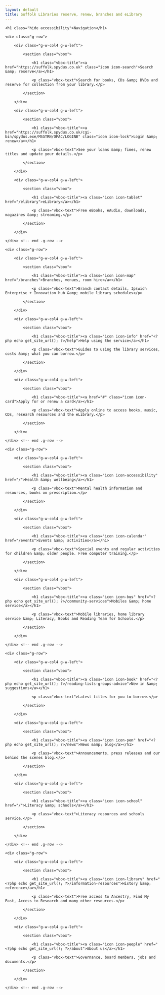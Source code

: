 ```yaml
---
layout: default
title: Suffolk Libraries reserve, renew, branches and eLibrary
---
```


<nav id="nav">

    <h1 class="hide accessibility">Navigation</h1>

    <div class="g-row">

        <div class="g-w-col4 g-w-left">

            <section class="vbox">

                <h1 class="vbox-title"><a href="https://suffolk.spydus.co.uk" class="icon icon-search">Search &amp; reserve</a></h1>

                <p class="vbox-text">Search for books, CDs &amp; DVDs and reserve for collection from your library.</p>

            </section>

        </div>

        <div class="g-w-col4 g-w-left">

            <section class="vbox">

                <h1 class="vbox-title"><a href="https://suffolk.spydus.co.uk/cgi-bin/spydus.exe/MSGTRN/OPAC/LOGINB" class="icon icon-lock">Login &amp; renew</a></h1>

                <p class="vbox-text">See your loans &amp; fines, renew titles and update your details.</p>

            </section>

        </div>

        <div class="g-w-col4 g-w-left">

            <section class="vbox">

                <h1 class="vbox-title"><a class="icon icon-tablet" href="/elibrary">eLibrary</a></h1>

                <p class="vbox-text">Free eBooks, eAudio, downloads, magazines &amp; streaming.</p>

            </section>

        </div>

    </div> <!-- end .g-row -->

    <div class="g-row">

        <div class="g-w-col4 g-w-left">

            <section class="vbox">

                <h1 class="vbox-title"><a class="icon icon-map" href="/branches">Branches, venues, room hire</a></h1>

                <p class="vbox-text">Branch contact details, Ipswich Enterprise + Innovation hub &amp; mobile library schedules</p>

            </section>

        </div>

        <div class="g-w-col4 g-w-left">

            <section class="vbox">

                <h1 class="vbox-title"><a class="icon icon-info" href="<?php echo get_site_url(); ?>/help">Help using the service</a></h1>

                <p class="vbox-text">Guides to using the library services, costs &amp; what you can borrow.</p>

            </section>

        </div>

        <div class="g-w-col4 g-w-left">

            <section class="vbox">

                <h1 class="vbox-title"><a href="#" class="icon icon-card">Apply for or renew a card</a></h1>

                <p class="vbox-text">Apply online to access books, music, CDs, research resources and the eLibrary.</p>

            </section>

        </div>

    </div> <!-- end .g-row -->

    <div class="g-row">

        <div class="g-w-col4 g-w-left">

            <section class="vbox">

                <h1 class="vbox-title"><a class="icon icon-accessibility" href="/">Health &amp; wellbeing</a></h1>

                <p class="vbox-text">Mental health information and resources, books on prescription.</p>

            </section>

        </div>

        <div class="g-w-col4 g-w-left">

            <section class="vbox">

                <h1 class="vbox-title"><a class="icon icon-calendar" href="/events">Events &amp; activities</a></h1>

                <p class="vbox-text">Special events and regular activities for children &amp; older people. Free computer training.</p>

            </section>

        </div>

        <div class="g-w-col4 g-w-left">

            <section class="vbox">

                <h1 class="vbox-title"><a class="icon icon-bus" href="<?php echo get_site_url(); ?>/community-services">Mobiles &amp; home service</a></h1>

                <p class="vbox-text">Mobile libraries, home library service &amp; Literacy, Books and Reading Team for Schools.</p>

            </section>

        </div>

    </div> <!-- end .g-row -->

    <div class="g-row">

        <div class="g-w-col4 g-w-left">

            <section class="vbox">

                <h1 class="vbox-title"><a class="icon icon-book" href="<?php echo get_site_url(); ?>/reading-lists-groups-advice">New in &amp; suggestions</a></h1>

                <p class="vbox-text">Latest titles for you to borrow.</p>

            </section>

        </div>

        <div class="g-w-col4 g-w-left">

            <section class="vbox">

                <h1 class="vbox-title"><a class="icon icon-pen" href="<?php echo get_site_url(); ?>/news">News &amp; blog</a></h1>

                <p class="vbox-text">Announcements, press releases and our behind the scenes blog.</p>

            </section>

        </div>

        <div class="g-w-col4 g-w-left">

            <section class="vbox">

                <h1 class="vbox-title"><a class="icon icon-school" href="/">Literacy &amp; schools</a></h1>

                <p class="vbox-text">Literacy resources and schools service.</p>

            </section>

        </div>

    </div> <!-- end .g-row -->

    <div class="g-row">

        <div class="g-w-col4 g-w-left">

            <section class="vbox">

                <h1 class="vbox-title"><a class="icon icon-library" href="<?php echo get_site_url(); ?>/information-resources">History &amp; reference</a></h1>

                <p class="vbox-text">Free access to Ancestry, Find My Past, Access to Research and many other resources.</p>

            </section>

        </div>

        <div class="g-w-col4 g-w-left">

            <section class="vbox">

                <h1 class="vbox-title"><a class="icon icon-people" href="<?php echo get_site_url(); ?>/about">About us</a></h1>

                <p class="vbox-text">Governance, board members, jobs and documents.</p>

            </section>

        </div>

    </div> <!-- end .g-row -->

</nav>

